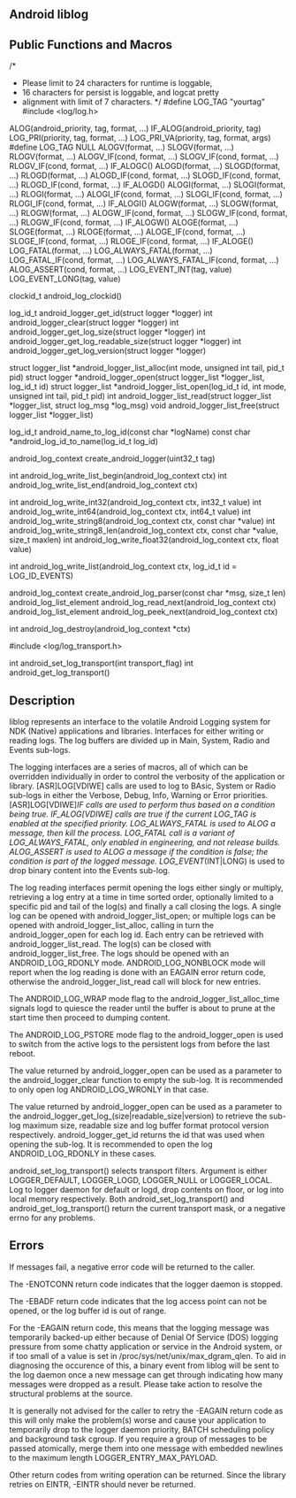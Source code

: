 Android liblog
--------------

Public Functions and Macros
---------------------------
  /*
   * Please limit to 24 characters for runtime is loggable,
   * 16 characters for persist is loggable, and logcat pretty
   * alignment with limit of 7 characters.
  */
  #define LOG_TAG "yourtag"
  #include <log/log.h>

  ALOG(android_priority, tag, format, ...)
  IF_ALOG(android_priority, tag)
  LOG_PRI(priority, tag, format, ...)
  LOG_PRI_VA(priority, tag, format, args)
  #define LOG_TAG NULL
  ALOGV(format, ...)
  SLOGV(format, ...)
  RLOGV(format, ...)
  ALOGV_IF(cond, format, ...)
  SLOGV_IF(cond, format, ...)
  RLOGV_IF(cond, format, ...)
  IF_ALOGC()
  ALOGD(format, ...)
  SLOGD(format, ...)
  RLOGD(format, ...)
  ALOGD_IF(cond, format, ...)
  SLOGD_IF(cond, format, ...)
  RLOGD_IF(cond, format, ...)
  IF_ALOGD()
  ALOGI(format, ...)
  SLOGI(format, ...)
  RLOGI(format, ...)
  ALOGI_IF(cond, format, ...)
  SLOGI_IF(cond, format, ...)
  RLOGI_IF(cond, format, ...)
  IF_ALOGI()
  ALOGW(format, ...)
  SLOGW(format, ...)
  RLOGW(format, ...)
  ALOGW_IF(cond, format, ...)
  SLOGW_IF(cond, format, ...)
  RLOGW_IF(cond, format, ...)
  IF_ALOGW()
  ALOGE(format, ...)
  SLOGE(format, ...)
  RLOGE(format, ...)
  ALOGE_IF(cond, format, ...)
  SLOGE_IF(cond, format, ...)
  RLOGE_IF(cond, format, ...)
  IF_ALOGE()
  LOG_FATAL(format, ...)
  LOG_ALWAYS_FATAL(format, ...)
  LOG_FATAL_IF(cond, format, ...)
  LOG_ALWAYS_FATAL_IF(cond, format, ...)
  ALOG_ASSERT(cond, format, ...)
  LOG_EVENT_INT(tag, value)
  LOG_EVENT_LONG(tag, value)
    
  clockid_t android_log_clockid()
  
  log_id_t android_logger_get_id(struct logger *logger)
  int android_logger_clear(struct logger *logger)
  int android_logger_get_log_size(struct logger *logger)
  int android_logger_get_log_readable_size(struct logger *logger)
  int android_logger_get_log_version(struct logger *logger)
      
  struct logger_list *android_logger_list_alloc(int mode, unsigned int tail, pid_t pid)
  struct logger *android_logger_open(struct logger_list *logger_list, log_id_t id)
  struct logger_list *android_logger_list_open(log_id_t id, int mode, unsigned int tail, pid_t pid)
  int android_logger_list_read(struct logger_list *logger_list, struct log_msg *log_msg)
  void android_logger_list_free(struct logger_list *logger_list)
  
  log_id_t android_name_to_log_id(const char *logName)
  const char *android_log_id_to_name(log_id_t log_id)
      
  android_log_context create_android_logger(uint32_t tag)
  
  int android_log_write_list_begin(android_log_context ctx)
  int android_log_write_list_end(android_log_context ctx)
  
  int android_log_write_int32(android_log_context ctx, int32_t value)
  int android_log_write_int64(android_log_context ctx, int64_t value)
  int android_log_write_string8(android_log_context ctx, const char *value)
  int android_log_write_string8_len(android_log_context ctx, const char *value, size_t maxlen)
  int android_log_write_float32(android_log_context ctx, float value)
  
  int android_log_write_list(android_log_context ctx, log_id_t id = LOG_ID_EVENTS)
  
  android_log_context create_android_log_parser(const char *msg, size_t len)
  android_log_list_element android_log_read_next(android_log_context ctx)
  android_log_list_element android_log_peek_next(android_log_context ctx)
      
  int android_log_destroy(android_log_context *ctx)
  
  #include <log/log_transport.h>
      
  int android_set_log_transport(int transport_flag)
  int android_get_log_transport()
    
Description
-----------
liblog represents an interface to the volatile Android Logging system for NDK (Native) applications
and libraries.  Interfaces for either writing or reading logs.  The log buffers are divided up in
Main, System, Radio and Events sub-logs.

The logging interfaces are a series of macros, all of which can be overridden individually in order
to control the verbosity of the application or library.  [ASR]LOG[VDIWE] calls are used to log to
BAsic, System or Radio sub-logs in either the Verbose, Debug, Info, Warning or Error priorities.
[ASR]LOG[VDIWE]_IF calls are used to perform thus based on a condition being true.  IF_ALOG[VDIWE]
calls are true if the current LOG_TAG is enabled at the specified priority.  LOG_ALWAYS_FATAL is
used to ALOG a message, then kill the process.  LOG_FATAL call is a variant of LOG_ALWAYS_FATAL,
only enabled in engineering, and not release builds.  ALOG_ASSERT is used to ALOG a message if the
condition is false; the condition is part of the logged message.  LOG_EVENT_(INT|LONG) is used to
drop binary content into the Events sub-log.

The log reading interfaces permit opening the logs either singly or multiply, retrieving a log entry
at a time in time sorted order, optionally limited to a specific pid and tail of the log(s) and
finally a call closing the logs.  A single log can be opened with android_logger_list_open; or
multiple logs can be opened with android_logger_list_alloc, calling in turn the
android_logger_open for each log id.  Each entry can be retrieved with android_logger_list_read.
The log(s) can be closed with android_logger_list_free.  The logs should be opened with an
ANDROID_LOG_RDONLY mode.  ANDROID_LOG_NONBLOCK mode will report when the log reading is done with an
EAGAIN error return code, otherwise the android_logger_list_read call will block for new entries.

The ANDROID_LOG_WRAP mode flag to the android_logger_list_alloc_time signals logd to quiesce the
reader until the buffer is about to prune at the start time then proceed to dumping content.

The ANDROID_LOG_PSTORE mode flag to the android_logger_open is used to switch from the active logs
to the persistent logs from before the last reboot.

The value returned by android_logger_open can be used as a parameter to the android_logger_clear
function to empty the sub-log.  It is recommended to only open log ANDROID_LOG_WRONLY in that
case.

The value returned by android_logger_open can be used as a parameter to the
android_logger_get_log_(size|readable_size|version) to retrieve the sub-log maximum size, readable
size and log buffer format protocol version respectively.  android_logger_get_id returns the id
that was used when opening the sub-log.  It is recommended to open the log ANDROID_LOG_RDONLY in
these cases.

android_set_log_transport() selects transport filters.  Argument is either LOGGER_DEFAULT,
LOGGER_LOGD, LOGGER_NULL or LOGGER_LOCAL. Log to logger daemon for default or logd, drop contents on
floor, or log into local memory respectively.  Both android_set_log_transport() and
android_get_log_transport() return the current transport mask, or a negative errno for any problems.

Errors
------
If messages fail, a negative error code will be returned to the caller.

The -ENOTCONN return code indicates that the logger daemon is stopped.

The -EBADF return code indicates that the log access point can not be opened, or the log buffer id
is out of range.

For the -EAGAIN return code, this means that the logging message was temporarily backed-up either
because of Denial Of Service (DOS) logging pressure from some chatty application or service in the
Android system, or if too small of a value is set in /proc/sys/net/unix/max_dgram_qlen.  To aid in
diagnosing the occurence of this, a binary event from liblog will be sent to the log daemon once a
new message can get through indicating how many messages were dropped as a result.  Please take
action to resolve the structural problems at the source.

It is generally not advised for the caller to retry the -EAGAIN return code as this will only make
the problem(s) worse and cause your application to temporarily drop to the logger daemon priority,
BATCH scheduling policy and background task cgroup. If you require a group of messages to be passed
atomically, merge them into one message with embedded newlines to the maximum length
LOGGER_ENTRY_MAX_PAYLOAD.

Other return codes from writing operation can be returned.  Since the library retries on EINTR,
-EINTR should never be returned.
